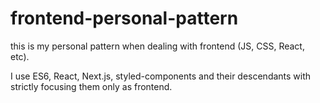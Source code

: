 # frontend-personal-pattern
this is my personal pattern when dealing with frontend (JS, CSS, React, etc).

I use ES6, React, Next.js, styled-components and their descendants with strictly focusing them only as frontend.
